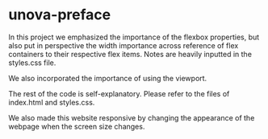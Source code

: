 # unova-preface

In this project we emphasized the importance of the flexbox properties, but
also put in perspective the width importance across reference of flex containers
to their respective flex items. Notes are heavily inputted in the styles.css file.

We also incorporated the importance of using the viewport.

The rest of the code is self-explanatory. Please refer to the files of index.html
and styles.css.

We also made this website responsive by changing the appearance of the webpage when
the screen size changes. 
